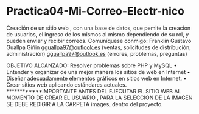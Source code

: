 # Practica04-Mi-Correo-Electr-nico
 Creación de un sitio web , con una base de datos, que pemite la creacion de usuarios, el ingreso de los mismos al mismo dependiendo 
 de su rol, y pueden enviar y recibir correos.
 Comuníquese conmigo: Franklin Gustavo Guallpa Giñin gguallpa97@outlook.es 
 (ventas, solicitudes de distribución, administración) gguallpa97@outlook.es (errores, problemas, preguntas)

OBJETIVO ALCANZADO: Resolver problemas sobre PHP y MySQL
• Entender y organizar de una mejor manera los sitios de web en Internet 
• Diseñar adecuadamente elementos gráficos en sitios web en Internet. 
• Crear sitios web aplicando estándares actuales. 
************IMPORTANTE ANTES DEL EJECUTAR EL SITIO WEB
AL MOMENTO DE CREAR EL USUARIO , PARA LA SELECCION DE LA IMAGEN SE DEBE REDIGIR A LA CARPETA images, dentro del proyecto.
